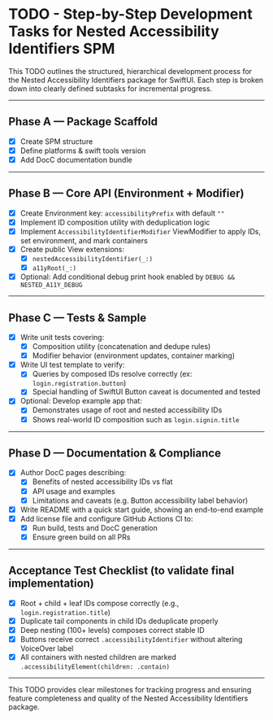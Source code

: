 # TODO - Step-by-Step Development Tasks for Nested Accessibility Identifiers SPM

This TODO outlines the structured, hierarchical development process for the Nested Accessibility Identifiers package for SwiftUI. Each step is broken down into clearly defined subtasks for incremental progress.

---

## Phase A — Package Scaffold

- [x] Create SPM structure  
- [x] Define platforms & swift tools version  
- [x] Add DocC documentation bundle  

---

## Phase B — Core API (Environment + Modifier)

- [x] Create Environment key: `accessibilityPrefix` with default `""`  
- [x] Implement ID composition utility with deduplication logic  
- [x] Implement `AccessibilityIdentifierModifier` ViewModifier to apply IDs, set environment, and mark containers  
- [x] Create public View extensions:
  - [x] `nestedAccessibilityIdentifier(_:)`
  - [x] `a11yRoot(_:)`
- [x] Optional: Add conditional debug print hook enabled by `DEBUG && NESTED_A11Y_DEBUG`  

---

## Phase C — Tests & Sample

- [x] Write unit tests covering:
  - [x] Composition utility (concatenation and dedupe rules)  
  - [x] Modifier behavior (environment updates, container marking)  
- [x] Write UI test template to verify:
  - [x] Queries by composed IDs resolve correctly (ex: `login.registration.button`)  
  - [x] Special handling of SwiftUI Button caveat is documented and tested  
- [x] Optional: Develop example app that:
  - [x] Demonstrates usage of root and nested accessibility IDs  
  - [x] Shows real-world ID composition such as `login.signin.title`  

---

## Phase D — Documentation & Compliance

- [x] Author DocC pages describing:
  - [x] Benefits of nested accessibility IDs vs flat  
  - [x] API usage and examples  
  - [x] Limitations and caveats (e.g. Button accessibility label behavior)  
- [x] Write README with a quick start guide, showing an end-to-end example  
- [x] Add license file and configure GitHub Actions CI to:
  - [x] Run build, tests and DocC generation  
  - [x] Ensure green build on all PRs  

---

## Acceptance Test Checklist (to validate final implementation)

- [x] Root + child + leaf IDs compose correctly (e.g., `login.registration.title`)  
- [x] Duplicate tail components in child IDs deduplicate properly  
- [x] Deep nesting (100+ levels) composes correct stable ID  
- [x] Buttons receive correct `.accessibilityIdentifier` without altering VoiceOver label  
- [x] All containers with nested children are marked `.accessibilityElement(children: .contain)`  

---

This TODO provides clear milestones for tracking progress and ensuring feature completeness and quality of the Nested Accessibility Identifiers package.